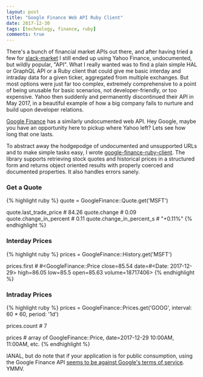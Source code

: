 ```yaml
---
layout: post
title: "Google Finance Web API Ruby Client"
date: 2017-12-30
tags: [technology, finance, ruby]
comments: true
---
```

There's a bunch of financial market APIs out there, and after having tried a few for [slack-market](https://market.playplay.io) I still ended up using Yahoo Finance, undocumented, but wildly popular, "API". What I really wanted was to find a plain simple HAL or GraphQL API or a Ruby client that could give me basic interday and intraday data for a given ticker, aggregated from multiple exchanges. But most options were just far too complex, extremely comprehensive to a point of being unusable for basic scenarios, not developer-friendly, or too expensive. Yahoo then suddenly and permanently discontinued their API in May 2017, in a beautiful example of how a big company fails to nurture and build upon developer relations.

[Google Finance](https://finance.google.com) has a similarly undocumented web API. Hey Google, maybe you have an opportunity here to pickup where Yahoo left? Lets see how long that one lasts.

To abstract away the hodgepodge of undocumented and unsupported URLs and to make simple tasks easy, I wrote [google-finance-ruby-client](https://github.com/dblock/google-finance-ruby-client). The library supports retrieving stock quotes and historical prices in a structured form and returns object oriented results with properly coerced and documented properties. It also handles errors sanely.

### Get a Quote

{% highlight ruby %}
quote = GoogleFinance::Quote.get('MSFT')

quote.last_trade_price # 84.26
quote.change # 0.09
quote.change_in_percent # 0.11
quote.change_in_percent_s # "+0.11%"
{% endhighlight %}

### Interday Prices

{% highlight ruby %}
prices = GoogleFinance::History.get('MSFT')

prices.first # #<GoogleFinance::Price close=85.54 date=#<Date: 2017-12-29> high=86.05 low=85.5 open=85.63 volume=18717406>
{% endhighlight %}

### Intraday Prices

{% highlight ruby %}
prices = GoogleFinance::Prices.get('GOOG', interval: 60 * 60, period: '1d')

prices.count # 7

prices # array of GoogleFinance::Price, date=2017-12-29 10:00AM, 11:00AM, etc.
{% endhighlight %}

IANAL, but do note that if your application is for public consumption, using the Google Finance API [seems to be against Google's terms of service](https://groups.google.com/forum/#!msg/google-finance-apis/O8fjsgnamHE/-ZKSjif4yDIJ). YMMV.
